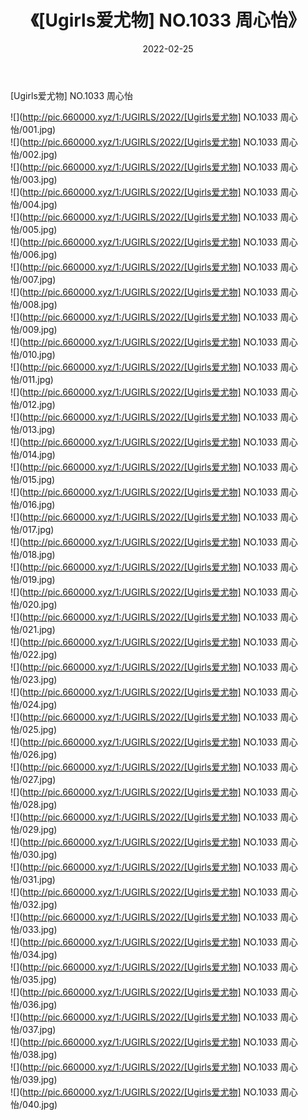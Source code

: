 ﻿---
layout: post
title:  《[Ugirls爱尤物] NO.1033 周心怡》
date:   2022-02-25
img: http://pic.660000.xyz/1:/UGIRLS/2022/[Ugirls爱尤物] NO.1033 周心怡/000.jpg
categories: [美女, 清纯, 唯美]
---

[Ugirls爱尤物] NO.1033 周心怡

 ![](http://pic.660000.xyz/1:/UGIRLS/2022/[Ugirls爱尤物] NO.1033 周心怡/001.jpg) <br>![](http://pic.660000.xyz/1:/UGIRLS/2022/[Ugirls爱尤物] NO.1033 周心怡/002.jpg) <br>![](http://pic.660000.xyz/1:/UGIRLS/2022/[Ugirls爱尤物] NO.1033 周心怡/003.jpg) <br>![](http://pic.660000.xyz/1:/UGIRLS/2022/[Ugirls爱尤物] NO.1033 周心怡/004.jpg) <br>![](http://pic.660000.xyz/1:/UGIRLS/2022/[Ugirls爱尤物] NO.1033 周心怡/005.jpg) <br>![](http://pic.660000.xyz/1:/UGIRLS/2022/[Ugirls爱尤物] NO.1033 周心怡/006.jpg) <br>![](http://pic.660000.xyz/1:/UGIRLS/2022/[Ugirls爱尤物] NO.1033 周心怡/007.jpg) <br>![](http://pic.660000.xyz/1:/UGIRLS/2022/[Ugirls爱尤物] NO.1033 周心怡/008.jpg) <br>![](http://pic.660000.xyz/1:/UGIRLS/2022/[Ugirls爱尤物] NO.1033 周心怡/009.jpg) <br>![](http://pic.660000.xyz/1:/UGIRLS/2022/[Ugirls爱尤物] NO.1033 周心怡/010.jpg) <br>![](http://pic.660000.xyz/1:/UGIRLS/2022/[Ugirls爱尤物] NO.1033 周心怡/011.jpg) <br>![](http://pic.660000.xyz/1:/UGIRLS/2022/[Ugirls爱尤物] NO.1033 周心怡/012.jpg) <br>![](http://pic.660000.xyz/1:/UGIRLS/2022/[Ugirls爱尤物] NO.1033 周心怡/013.jpg) <br>![](http://pic.660000.xyz/1:/UGIRLS/2022/[Ugirls爱尤物] NO.1033 周心怡/014.jpg) <br>![](http://pic.660000.xyz/1:/UGIRLS/2022/[Ugirls爱尤物] NO.1033 周心怡/015.jpg) <br>![](http://pic.660000.xyz/1:/UGIRLS/2022/[Ugirls爱尤物] NO.1033 周心怡/016.jpg) <br>![](http://pic.660000.xyz/1:/UGIRLS/2022/[Ugirls爱尤物] NO.1033 周心怡/017.jpg) <br>![](http://pic.660000.xyz/1:/UGIRLS/2022/[Ugirls爱尤物] NO.1033 周心怡/018.jpg) <br>![](http://pic.660000.xyz/1:/UGIRLS/2022/[Ugirls爱尤物] NO.1033 周心怡/019.jpg) <br>![](http://pic.660000.xyz/1:/UGIRLS/2022/[Ugirls爱尤物] NO.1033 周心怡/020.jpg) <br>![](http://pic.660000.xyz/1:/UGIRLS/2022/[Ugirls爱尤物] NO.1033 周心怡/021.jpg) <br>![](http://pic.660000.xyz/1:/UGIRLS/2022/[Ugirls爱尤物] NO.1033 周心怡/022.jpg) <br>![](http://pic.660000.xyz/1:/UGIRLS/2022/[Ugirls爱尤物] NO.1033 周心怡/023.jpg) <br>![](http://pic.660000.xyz/1:/UGIRLS/2022/[Ugirls爱尤物] NO.1033 周心怡/024.jpg) <br>![](http://pic.660000.xyz/1:/UGIRLS/2022/[Ugirls爱尤物] NO.1033 周心怡/025.jpg) <br>![](http://pic.660000.xyz/1:/UGIRLS/2022/[Ugirls爱尤物] NO.1033 周心怡/026.jpg) <br>![](http://pic.660000.xyz/1:/UGIRLS/2022/[Ugirls爱尤物] NO.1033 周心怡/027.jpg) <br>![](http://pic.660000.xyz/1:/UGIRLS/2022/[Ugirls爱尤物] NO.1033 周心怡/028.jpg) <br>![](http://pic.660000.xyz/1:/UGIRLS/2022/[Ugirls爱尤物] NO.1033 周心怡/029.jpg) <br>![](http://pic.660000.xyz/1:/UGIRLS/2022/[Ugirls爱尤物] NO.1033 周心怡/030.jpg) <br>![](http://pic.660000.xyz/1:/UGIRLS/2022/[Ugirls爱尤物] NO.1033 周心怡/031.jpg) <br>![](http://pic.660000.xyz/1:/UGIRLS/2022/[Ugirls爱尤物] NO.1033 周心怡/032.jpg) <br>![](http://pic.660000.xyz/1:/UGIRLS/2022/[Ugirls爱尤物] NO.1033 周心怡/033.jpg) <br>![](http://pic.660000.xyz/1:/UGIRLS/2022/[Ugirls爱尤物] NO.1033 周心怡/034.jpg) <br>![](http://pic.660000.xyz/1:/UGIRLS/2022/[Ugirls爱尤物] NO.1033 周心怡/035.jpg) <br>![](http://pic.660000.xyz/1:/UGIRLS/2022/[Ugirls爱尤物] NO.1033 周心怡/036.jpg) <br>![](http://pic.660000.xyz/1:/UGIRLS/2022/[Ugirls爱尤物] NO.1033 周心怡/037.jpg) <br>![](http://pic.660000.xyz/1:/UGIRLS/2022/[Ugirls爱尤物] NO.1033 周心怡/038.jpg) <br>![](http://pic.660000.xyz/1:/UGIRLS/2022/[Ugirls爱尤物] NO.1033 周心怡/039.jpg) <br>![](http://pic.660000.xyz/1:/UGIRLS/2022/[Ugirls爱尤物] NO.1033 周心怡/040.jpg) <br>
